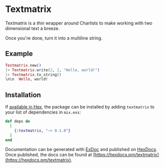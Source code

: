 # Textmatrix

Textmatrix is a _thin_ wrapper around Charlists
to make working with two dimensional text a breeze.

Once you're done, turn it into a multiline string.

## Example

```elixir
Textmatrix.new()
|> Textmatrix.write(2, 2, "Hello, world!")
|> Textmatrix.to_string()
\n\n  Hello, world!
```

## Installation

If [available in Hex](https://hex.pm/docs/publish), the package can be installed
by adding `textmatrix` to your list of dependencies in `mix.exs`:

```elixir
def deps do
  [
    {:textmatrix, "~> 0.1.0"}
  ]
end
```

Documentation can be generated with [ExDoc](https://github.com/elixir-lang/ex_doc)
and published on [HexDocs](https://hexdocs.pm). Once published, the docs can
be found at [https://hexdocs.pm/textmatrix](https://hexdocs.pm/textmatrix).
